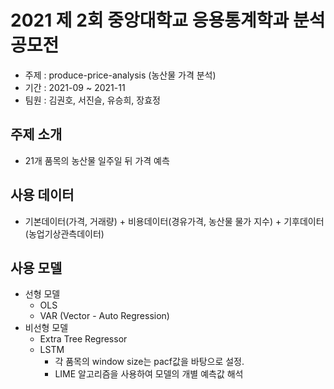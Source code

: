 # 2021 제 2회 중앙대학교 응용통계학과 분석 공모전 
* 주제 : produce-price-analysis (농산물 가격 분석)
* 기간 : 2021-09 ~ 2021-11
* 팀원 : 김권호, 서진슬, 유승희, 장효정
## 주제 소개 
* 21개 품목의 농산물 일주일 뒤 가격 예측
## 사용 데이터
* 기본데이터(가격, 거래량) + 비용데이터(경유가격, 농산물 물가 지수) + 기후데이터(농업기상관측데이터) 
## 사용 모델
* 선형 모델
  * OLS
  * VAR (Vector - Auto Regression)
* 비선형 모델
  * Extra Tree Regressor
  * LSTM
    * 각 품목의 window size는 pacf값을 바탕으로 설정.
    * LIME 알고리즘을 사용하여 모델의 개별 예측값 해석
